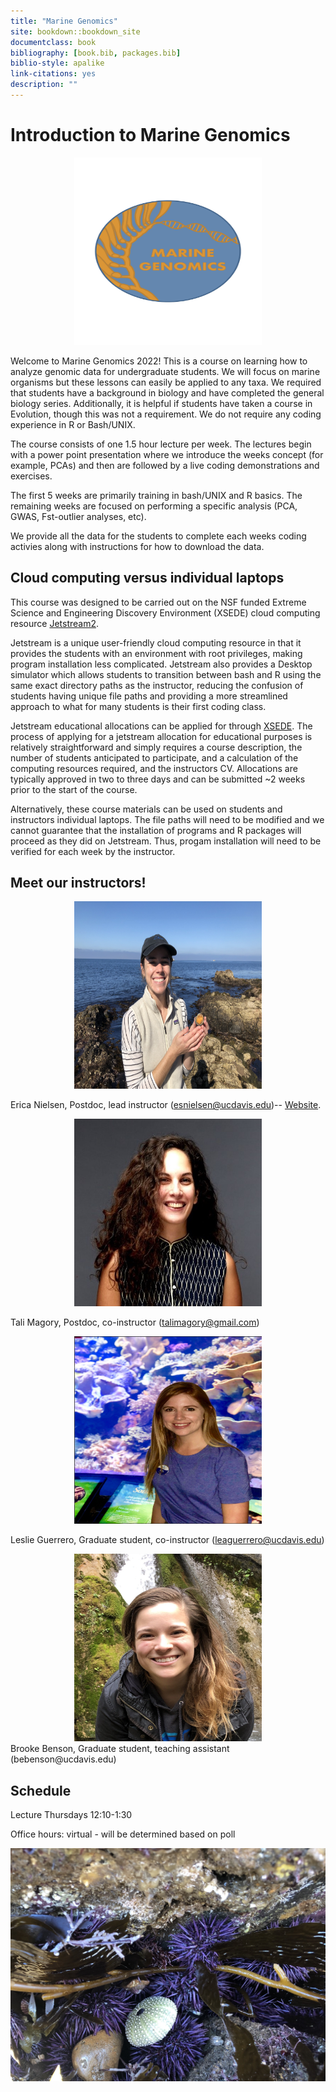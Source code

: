 ```yaml
--- 
title: "Marine Genomics"
site: bookdown::bookdown_site
documentclass: book
bibliography: [book.bib, packages.bib]
biblio-style: apalike
link-citations: yes
description: ""
---
```




# Introduction to Marine Genomics

<center>

<img src="figs/margen.logo.jpg" width="300" height="300" />

</center>

Welcome to Marine Genomics 2022! This is a course on learning how to analyze genomic data for undergraduate students. We will focus on marine organisms but these lessons can easily be applied to any taxa. We required that students have a background in biology and have completed the general biology series. Additionally, it is helpful if students have taken a course in Evolution, though this was not a requirement. We do not require any coding experience in R or Bash/UNIX. 

The course consists of one 1.5 hour lecture per week. The lectures begin with a power point presentation where we introduce the weeks concept (for example, PCAs) and then are followed by a live coding demonstrations and exercises. 

The first 5 weeks are primarily training in bash/UNIX and R basics. The remaining weeks are focused on performing a specific analysis (PCA, GWAS, Fst-outlier analyses, etc). 

We provide all the data for the students to complete each weeks coding activies along with instructions for how to download the data. 

## Cloud computing versus individual laptops

This course was designed to be carried out on the NSF funded Extreme Science and Engineering Discovery Environment (XSEDE) cloud computing resource [Jetstream2](https://docs.jetstream-cloud.org/). 

Jetstream is a unique user-friendly cloud computing resource in that it provides the students with an environment with root privileges, making program installation less complicated. Jetstream also provides a Desktop simulator which allows students to transition between bash and R using the same exact directory paths as the instructor, reducing the confusion of students having unique file paths and providing a more streamlined approach to what for many students is their first coding class. 

Jetstream educational allocations can be applied for through [XSEDE](https://portal.xsede.org/jetstream#allocations:education). The process of applying for a jetstream allocation for educational purposes is relatively straightforward and simply requires a course description, the number of students anticipated to participate, and a calculation of the computing resources required, and the instructors CV. Allocations are typically approved in two to three days and can be submitted ~2 weeks prior to the start of the course.

Alternatively, these course materials can be used on students and instructors individual laptops. The file paths will need to be modified and we cannot guarantee that the installation of programs and R packages will proceed as they did on Jetstream. Thus, progam installation will need to be verified for each week by the instructor.


## Meet our instructors!

<center>

<img src="figs/Erica.jpeg" width="300" height="300" />

</center>

Erica Nielsen, Postdoc, lead instructor (esnielsen@ucdavis.edu)-- [Website](https://esnielsen.github.io/).


<center>

<img src="figs/Tali.jpeg" width="300" height="300" />

</center>

Tali Magory, Postdoc, co-instructor (talimagory@gmail.com)


<center>

<img src="figs/Leslie.jpg" width="300" height="300" />

</center>

Leslie Guerrero, Graduate student, co-instructor (leaguerrero@ucdavis.edu) 


<center>

<img src="figs/Brooke.jpg" width="300" height="300" />

</center>
Brooke Benson, Graduate student, teaching assistant (bebenson@ucdavis.edu)


## Schedule
Lecture Thursdays 12:10-1:30

Office hours: virtual - will be determined based on poll


![](./figs/urchins.jpg)


